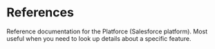 # References

Reference documentation for the Platforce (Salesforce platform). Most useful when you need to look up details about a specific feature.


